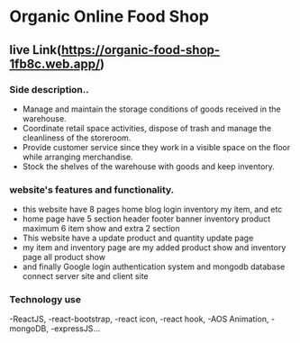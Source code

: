 # Organic Online Food Shop

## live Link(https://organic-food-shop-1fb8c.web.app/)

### Side description..

- Manage and maintain the storage conditions of goods received in the warehouse.
- Coordinate retail space activities, dispose of trash and manage the cleanliness of the storeroom.
- Provide customer service since they work in a visible space on the floor while arranging merchandise.
- Stock the shelves of the warehouse with goods and keep inventory.

### website's features and functionality.

- this website have 8 pages home blog login inventory my item, and etc
- home page have 5 section header footer banner inventory product maximum 6 item show and extra 2 section
- This website have a update product and quantity update page
- my item and inventory page are my added product show and inventory page all product show
- and finally Google login authentication system and mongodb database connect server site and client site

### Technology use 

-ReactJS, 
-react-bootstrap, 
-react icon, 
-react hook, 
-AOS Animation, 
-mongoDB, 
-expressJS... 
